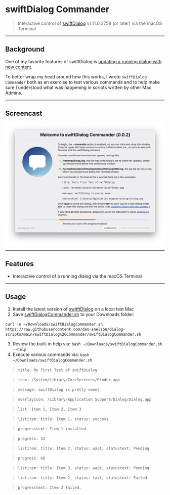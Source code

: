 # swiftDialog Commander

> Interactive control of [swiftDialog](https://github.com/bartreardon/swiftDialog/releases) v1.11.0.2758 (or later) via the macOS Terminal

---

## Background

One of my favorite features of swiftDialog is [updating a running dialog with new content](https://github.com/bartreardon/swiftDialog/wiki/Updating-Dialog-with-new-content--\(v1.9.0).

To better wrap my head around how this works, I wrote `swiftDialog Commander` both as an exercise to test various commands and to help make sure I understood what was happening in scripts written by other Mac Admins.

---

## Screencast

[<img alt="swiftDialog Commander" width="650px" src="images/screencast_still_image.png" />](https://rumble.com/v171h8u-swiftdialog-commander-0.0.1.html)

---

## Features

- Interactive control of a running dialog via the macOS Terminal

---

## Usage

1. Install the latest version of [switftDialog](https://github.com/bartreardon/swiftDialog/releases) on a local test Mac 
2. Save [swiftDialogCommander.sh](https://raw.githubusercontent.com/dan-snelson/dialog-scripts/main/swiftDialog%20Commander/swiftDialogCommander.sh) to your Downloads folder:
```console
curl -o ~/Downloads/swiftDialogCommander.sh https://raw.githubusercontent.com/dan-snelson/dialog-scripts/main/swiftDialog%20Commander/swiftDialogCommander.sh
```
3. Review the built-in help via: `bash ~/Downloads/swiftDialogCommander.sh --help`
4. Execute various commands via: `bash ~/Downloads/swiftDialogCommander.sh`
> `title: My First Test of swiftDialog`

> `icon: /System/Library/CoreServices/Finder.app`

> `message: swiftDialog is pretty sweet`

> `overlayicon: /Library/Application Support/Dialog/Dialog.app`

> `list: Item 1, Item 2, Item 3`

> `listitem: title: Item 1, status: success`

> `progresstext: Item 1 installed.`

> `progress: 33`

> `listitem: title: Item 2, status: wait, statustext: Pending`

> `progress: 66`

> `listitem: title: Item 3, status: wait, statustext: Pending`

> `listitem: title: Item 2, status: fail, statustext: Failed`

> `progresstext: Item 2 failed.`